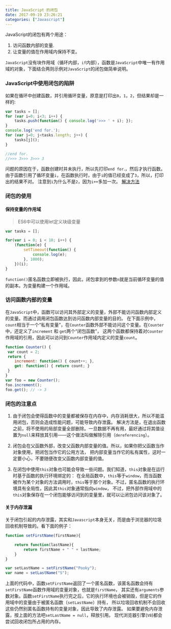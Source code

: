 ```yaml
---
title: JavaScript 的闭包
date: 2017-09-19 23:26:21
categories: ["Javascript"]
---
```

JavaScript的闭包有两个用途：
1. 访问函数内部的变量.
2. 让变量的值在作用域内保持不变。

<!-- more -->
`JavaScript`没有块作用域（循环内部，`if`内部），函数是`JavaScript`中唯一有作用域的对象，下面结合两则示例对`JavaScript`的闭包做简单说明。
### JavaScript中使用闭包的陷阱
如果在循环中创建函数，并引用循环变量，原意是打印出`0`，`1`，`2`，但结果却是一样的:
``` javascript
var tasks = [];
for (var i=0; i<3; i++) {
    tasks.push(function() { console.log('>>> ' + i); });
}
console.log('end for.');
for (var j=0; j<tasks.length; j++) {
    tasks[j]();
}

//end for.
//>>> 3>>> 3>>> 3
```
问题的原因在于，函数创建时并未执行，所以先打印`end for`.，然后才执行函数。
由于函数引用了循环变量`i`，在函数执行时，由于`i`的值已经变成了`3`，所以，打印出的结果不对。
注意到`i`为什么不是`2`，因为`i++`多加一次。
[解决方法](#jump)
### 闭包的使用
#### <span id="jump">保持变量的作用域</span>
> ES6中可以使用let定义块级变量

``` javascript
var tasks = [];

for(var i = 0; i < 10; i++) {
    (function(e) {
        setTimeout(function() {
            console.log(e);
        }, 1000);
    })(i);
}
```
`function()`匿名函数立即被执行，因此，闭包拿到的参数`n`就是当前循环变量的值的副本。为变量构建一个作用域。

### 访问函数内部的变量
在`JavaScript`中，函数可以访问其外部定义的变量，外部不能访问函数内部定义的变量。而通过调用闭包函数达到访问函数内部变量的目的。
在下面示例中，`count`相当于一个“私有变量”，在`Counter`函数外部不能访问这个变量。在`Counter`中，还定义了`increment` 和 `get`两个“闭包函数”，
这两个函数都保持着对`Counter`作用域的引用，因此可以访问到`Counter`作用域内定义的变量`count`。

``` javascript
function Counter() {
 var count = 2;
 return {
    increment: function() { count++; },
    get: function() { return count; }
 }
}
var foo = new Counter();
foo.increment();
foo.get(); // -> 3
```

### 闭包的注意点

1. 由于闭包会使得函数中的变量都被保存在内存中，内存消耗很大，所以不能滥用闭包，否则会造成性能问题，可能导致内存泄露。
解决方法是，在退出函数之前，将不使用的局部变量全部删除。一旦数据不再有用，最好通过将其值设置为`null`来释放其引用——这个做法叫做解除引用（`dereferencing`）。

2. 闭包会在父函数外部，改变父函数内部变量的值。所以，如果你把父函数当作对象使用，把闭包当作它的公用方法，
把内部变量当作它的私有属性，这时一定要小心，不要随便改变父函数内部变量的值。

3. 在闭包中使用`this`对象也可能会导致一些问题。我们知道，`this`对象是在运行时基于函数的执行环境绑定的：
在全局函数中，`this`等于`window`，而当函数被作为某个对象的方法调用时，`this`等于那个对象。不过，匿名函数的执行环境具有全局性，因此其`this`对象通常指向`window`，
不过，把外部作用域中的`this`对象保存在一个闭包能够访问到的变量里，就可以让闭包访问该对象了。

#### 关于内存泄漏
关于闭包引起的内存泄露，其实和`Javascript`本身无关，而是由于浏览器的垃圾回收机制导致的。看下面的例子：
```javascript
function setFirstName(firstName){

    return function(lastName){
        return firstName + " " + lastName;
    }
}

var setLastName = setFirstName("Pooky");
var name = setLastName("S");
```

上面的代码中，函数`setFirstName`返回了一个匿名函数，该匿名函数会持有`setFirstName`函数作用域的变量对象，也就是`firstName`，
其实还有`arguments`参数对象。函数`setFirstName`执行完之后，它的执行环境也会被销毁，但是它的作用域中的变量由于被匿名函数（`setLastName`）持有，
所以垃圾回收机制不会回收这些仍然别匿名函数持有的变量对象，因此导致了内存泄露。
如果要避免内存泄露，按上面的方法吧`setLastName = null`，释放引用。
现代浏览器引擎(`V8`)都会尝试回收闭包所占用的内存。